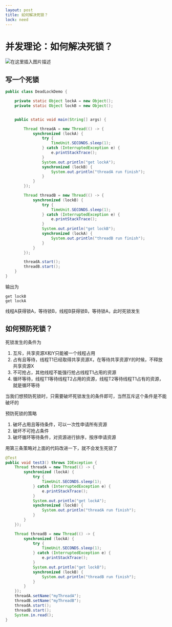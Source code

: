 ```yaml
---
layout: post
title: 如何解决死锁？
lock: need
---
```


# 并发理论：如何解决死锁？

![在这里插入图片描述](https://img-blog.csdnimg.cn/20210210193938680.jpg?)
## 写一个死锁

```java
public class DeadLockDemo {

    private static Object lockA = new Object();
    private static Object lockB = new Object();


    public static void main(String[] args) {

        Thread threadA = new Thread(() -> {
            synchronized (lockA) {
                try {
                    TimeUnit.SECONDS.sleep(1);
                } catch (InterruptedException e) {
                    e.printStackTrace();
                }
                System.out.println("get lockA");
                synchronized (lockB) {
                    System.out.println("threadA run finish");
                }
            }
        });

        Thread threadB = new Thread(() -> {
            synchronized (lockB) {
                try {
                    TimeUnit.SECONDS.sleep(1);
                } catch (InterruptedException e) {
                    e.printStackTrace();
                }
                System.out.println("get lockB");
                synchronized (lockA) {
                    System.out.println("threadB run finish");
                }
            }
        });

        threadA.start();
        threadB.start();
    }
}
```
输出为

```text
get lockB
get lockA
```
线程A获得锁A，等待锁B，线程B获得锁B，等待锁A，此时死锁发生
## 如何预防死锁？
死锁发生的条件为
1. 互斥，共享资源X和Y只能被一个线程占用
2. 占有且等待，线程T1已经取得共享资源X，在等待共享资源Y的时候，不释放共享资源X
3. 不可抢占，其他线程不能强行抢占线程T1占用的资源
4. 循环等待，线程T1等待线程T2占用的资源，线程T2等待线程T1占有的资源，就是循环等待

当我们想预防死锁时，只需要破坏死锁发生的条件即可，当然互斥这个条件是不能破坏的

预防死锁的策略
1. 破坏占用且等待条件，可以一次性申请所有资源
2. 破坏不可抢占条件
3. 破坏循环等待条件，对资源进行排序，按序申请资源

用第三条策略对上面的代码改进一下，就不会发生死锁了

```java
@Test
public void test3() throws IOException {
    Thread threadA = new Thread(() -> {
        synchronized (lockA) {
            try {
                TimeUnit.SECONDS.sleep(1);
            } catch (InterruptedException e) {
                e.printStackTrace();
            }
            System.out.println("get lockA");
            synchronized (lockB) {
                System.out.println("threadA run finish");
            }
        }
    });

    Thread threadB = new Thread(() -> {
        synchronized (lockA) {
            try {
                TimeUnit.SECONDS.sleep(1);
            } catch (InterruptedException e) {
                e.printStackTrace();
            }
            System.out.println("get lockB");
            synchronized (lockB) {
                System.out.println("threadB run finish");
            }
        }
    });
    threadA.setName("myThreadA");
    threadB.setName("myThreadB");
    threadA.start();
    threadB.start();
    System.in.read();
}
```
